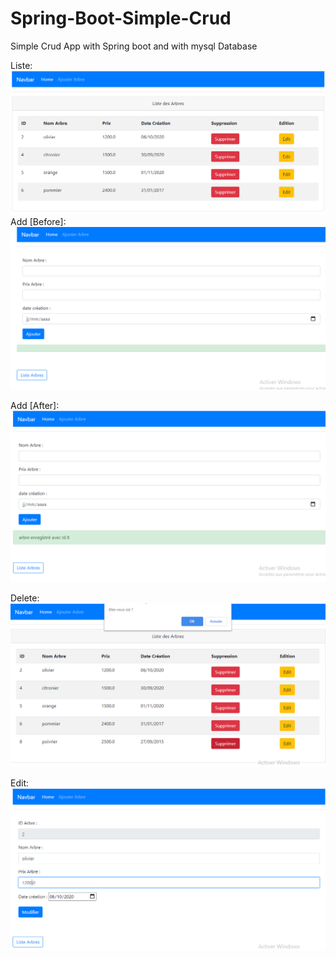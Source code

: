 # Spring-Boot-Simple-Crud

Simple Crud App with Spring boot and with mysql Database 

Liste: 
![alt text](https://github.com/ghassendev/Spring-Boot-Simple-Crud/blob/main/spring/Spring1.PNG)
Add [Before]:
![alt text](https://github.com/ghassendev/Spring-Boot-Simple-Crud/blob/main/spring/spring2.PNG)

Add [After]:
![alt text](https://github.com/ghassendev/Spring-Boot-Simple-Crud/blob/main/spring/spring3.PNG)

Delete:
![alt text](https://github.com/ghassendev/Spring-Boot-Simple-Crud/blob/main/spring/spring4.PNG)

Edit:
![alt text](https://github.com/ghassendev/Spring-Boot-Simple-Crud/blob/main/spring/spring5.PNG)

